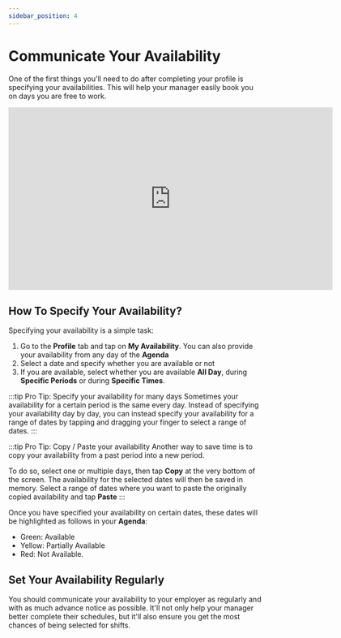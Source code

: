 ```yaml
---
sidebar_position: 4
---
```


# Communicate Your Availability

One of the first things you'll need to do after completing your profile is specifying your availabilities. This will help your manager easily book you on days you are free to work.

<iframe width="640" height="360" src="https://www.loom.com/embed/cc7047905780432c9c8faef522eea0cd" frameborder="0" webkitallowfullscreen mozallowfullscreen allowfullscreen></iframe>

## How To Specify Your Availability?

Specifying your availability is a simple task:

1. Go to the **Profile** tab and tap on **My Availability**. You can also provide your availability from any day of the **Agenda**
2. Select a date and specify whether you are available or not
3. If you are available, select whether you are available **All Day**, during **Specific Periods** or during **Specific Times**.

:::tip Pro Tip: Specify your availability for many days
Sometimes your availability for a certain period is the same every day. Instead of specifying your availability day by day, 
you can instead specify your availability for a range of dates by tapping and dragging your finger to select a range of dates.
:::

:::tip Pro Tip: Copy / Paste your availability
Another way to save time is to copy your availability from a past period into a new period.

To do so, select one or multiple days, then tap **Copy** at the very bottom of the screen. The availability for the selected 
dates will then be saved in memory. Select a range of dates where you want to paste the originally copied availability and tap **Paste**
:::

Once you have specified your availability on certain dates, these dates will be highlighted as follows in your **Agenda**:

- Green: Available
- Yellow: Partially Available
- Red: Not Available.

## Set Your Availability Regularly

You should communicate your availability to your employer as regularly and with as much advance notice as possible. It'll 
not only help your manager better complete their schedules, but it'll also ensure you get the most chances of being selected 
for shifts. 
